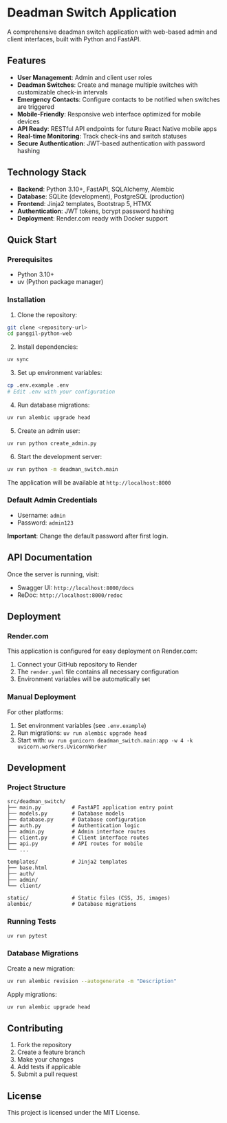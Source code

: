 # Deadman Switch Application

A comprehensive deadman switch application with web-based admin and client interfaces, built with Python and FastAPI.

## Features

- **User Management**: Admin and client user roles
- **Deadman Switches**: Create and manage multiple switches with customizable check-in intervals
- **Emergency Contacts**: Configure contacts to be notified when switches are triggered
- **Mobile-Friendly**: Responsive web interface optimized for mobile devices
- **API Ready**: RESTful API endpoints for future React Native mobile apps
- **Real-time Monitoring**: Track check-ins and switch statuses
- **Secure Authentication**: JWT-based authentication with password hashing

## Technology Stack

- **Backend**: Python 3.10+, FastAPI, SQLAlchemy, Alembic
- **Database**: SQLite (development), PostgreSQL (production)
- **Frontend**: Jinja2 templates, Bootstrap 5, HTMX
- **Authentication**: JWT tokens, bcrypt password hashing
- **Deployment**: Render.com ready with Docker support

## Quick Start

### Prerequisites

- Python 3.10+
- uv (Python package manager)

### Installation

1. Clone the repository:
```bash
git clone <repository-url>
cd panggil-python-web
```

2. Install dependencies:
```bash
uv sync
```

3. Set up environment variables:
```bash
cp .env.example .env
# Edit .env with your configuration
```

4. Run database migrations:
```bash
uv run alembic upgrade head
```

5. Create an admin user:
```bash
uv run python create_admin.py
```

6. Start the development server:
```bash
uv run python -m deadman_switch.main
```

The application will be available at `http://localhost:8000`

### Default Admin Credentials

- Username: `admin`
- Password: `admin123`

**Important**: Change the default password after first login.

## API Documentation

Once the server is running, visit:
- Swagger UI: `http://localhost:8000/docs`
- ReDoc: `http://localhost:8000/redoc`

## Deployment

### Render.com

This application is configured for easy deployment on Render.com:

1. Connect your GitHub repository to Render
2. The `render.yaml` file contains all necessary configuration
3. Environment variables will be automatically set

### Manual Deployment

For other platforms:

1. Set environment variables (see `.env.example`)
2. Run migrations: `uv run alembic upgrade head`
3. Start with: `uv run gunicorn deadman_switch.main:app -w 4 -k uvicorn.workers.UvicornWorker`

## Development

### Project Structure

```
src/deadman_switch/
├── main.py          # FastAPI application entry point
├── models.py        # Database models
├── database.py      # Database configuration
├── auth.py          # Authentication logic
├── admin.py         # Admin interface routes
├── client.py        # Client interface routes
├── api.py           # API routes for mobile
└── ...

templates/           # Jinja2 templates
├── base.html
├── auth/
├── admin/
└── client/

static/              # Static files (CSS, JS, images)
alembic/             # Database migrations
```

### Running Tests

```bash
uv run pytest
```

### Database Migrations

Create a new migration:
```bash
uv run alembic revision --autogenerate -m "Description"
```

Apply migrations:
```bash
uv run alembic upgrade head
```

## Contributing

1. Fork the repository
2. Create a feature branch
3. Make your changes
4. Add tests if applicable
5. Submit a pull request

## License

This project is licensed under the MIT License.